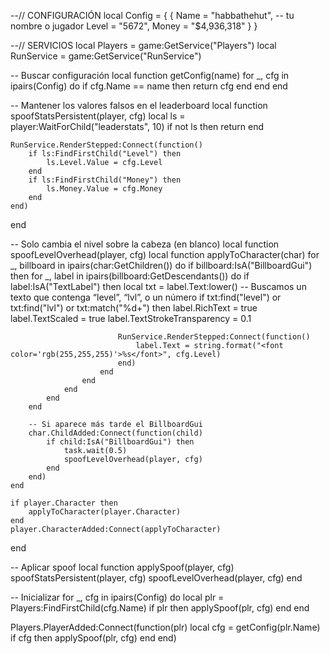 --// CONFIGURACIÓN
local Config = {
    {
        Name = "habbathehut", -- tu nombre o jugador
        Level = "5672",
        Money = "$4,936,318"
    }
}

--// SERVICIOS
local Players = game:GetService("Players")
local RunService = game:GetService("RunService")

-- Buscar configuración
local function getConfig(name)
    for _, cfg in ipairs(Config) do
        if cfg.Name == name then
            return cfg
        end
    end
end

-- Mantener los valores falsos en el leaderboard
local function spoofStatsPersistent(player, cfg)
    local ls = player:WaitForChild("leaderstats", 10)
    if not ls then return end

    RunService.RenderStepped:Connect(function()
        if ls:FindFirstChild("Level") then
            ls.Level.Value = cfg.Level
        end
        if ls:FindFirstChild("Money") then
            ls.Money.Value = cfg.Money
        end
    end)
end

-- Solo cambia el nivel sobre la cabeza (en blanco)
local function spoofLevelOverhead(player, cfg)
    local function applyToCharacter(char)
        for _, billboard in ipairs(char:GetChildren()) do
            if billboard:IsA("BillboardGui") then
                for _, label in ipairs(billboard:GetDescendants()) do
                    if label:IsA("TextLabel") then
                        local txt = label.Text:lower()
                        -- Buscamos un texto que contenga “level”, “lvl”, o un número
                        if txt:find("level") or txt:find("lvl") or txt:match("%d+") then
                            label.RichText = true
                            label.TextScaled = true
                            label.TextStrokeTransparency = 0.1

                            RunService.RenderStepped:Connect(function()
                                label.Text = string.format("<font color='rgb(255,255,255)'>%s</font>", cfg.Level)
                            end)
                        end
                    end
                end
            end
        end

        -- Si aparece más tarde el BillboardGui
        char.ChildAdded:Connect(function(child)
            if child:IsA("BillboardGui") then
                task.wait(0.5)
                spoofLevelOverhead(player, cfg)
            end
        end)
    end

    if player.Character then
        applyToCharacter(player.Character)
    end
    player.CharacterAdded:Connect(applyToCharacter)
end

-- Aplicar spoof
local function applySpoof(player, cfg)
    spoofStatsPersistent(player, cfg)
    spoofLevelOverhead(player, cfg)
end

-- Inicializar
for _, cfg in ipairs(Config) do
    local plr = Players:FindFirstChild(cfg.Name)
    if plr then
        applySpoof(plr, cfg)
    end
end

Players.PlayerAdded:Connect(function(plr)
    local cfg = getConfig(plr.Name)
    if cfg then
        applySpoof(plr, cfg)
    end
end)
